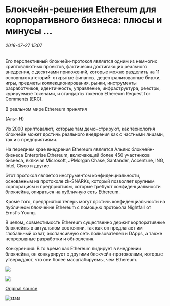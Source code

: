 # Блокчейн-решения Ethereum для корпоративного бизнеса: плюсы и минусы ...

###### 2019-07-27 15:07

Его перспективный блокчейн-протокол является одним из немногих криптовалютных проектов, фактически достигающих реального внедрения, с десятками приложений, которые можно разделить на 11 основных категорий: открытые финансы, децентрализованные биржи, игры, предметы коллекционирования, рынки, инструменты разработчиков, идентичность, управление, инфраструктура, реестры, курируемые токенами, и стандарты токенов Ethereum Request for Comments (ERC).

В реальном мире Ethereum принятия

(Альт-Н)

Из 2000 криптовалют, которые там демонстрируют, как технология блокчейн может достичь реального внедрения как с частными лицами, так и с предприятиями.

На переднем крае внедрения Ethereum является Альянс блокчейн-бизнеса Enterprise Ethereum, включающий более 450 участников бизнеса, включая Microsoft, JPMorgan Chase, Santander, Accenture, ING, Intel, Cisco и другие.

Этот протокол является инструментом конфиденциальности, основанным на протоколе zk-SNARKs, который позволяет крупным корпорациям и предприятиям, которые требуют конфиденциальности блокчейна, опираться на публичную сеть Ethereum.

Кроме того, предприятия теперь могут достичь конфиденциальности на публичном блокчейне Ethereum с помощью протокола Nightfall от Ernst's Young.

В целом, совместимость Ethereum существенно держит корпоративные блокчейны в актуальном состоянии, так как он предлагает им глобальный охват, экспансивную сеть пользователей и DApps, а также непрерывные разработки и обновления.

Конкуренция: В то время как Ethereum лидирует в внедрении блокчейна, он конкурирует с другими блокчейн-протоколами, которые утверждают, что они более масштабируемы, чем Ethereum.

![](https://s3.cointelegraph.com/storage/uploads/view/c50b963775022abaa2bccd6078f36217.png)

![](https://s3.cointelegraph.com/storage/uploads/view/125c3e72a8cb61e0c4c71b87a1588e3b.png)

[Original source](https://cointelegraph.com/news/ethereum-blockchain-solutions-for-enterprise-business-pros-and-cons)

![stats](https://c.statcounter.com/11760860/0/a89fa40b/1/ "stats")